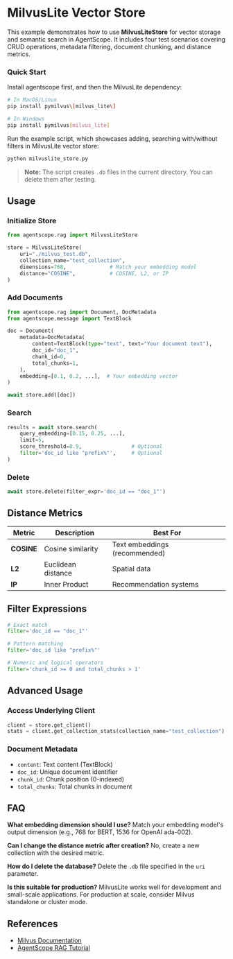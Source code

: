 # MilvusLite Vector Store

This example demonstrates how to use **MilvusLiteStore** for vector storage and semantic search in AgentScope.
It includes four test scenarios covering CRUD operations, metadata filtering, document chunking, and distance metrics.

### Quick Start

Install agentscope first, and then the MilvusLite dependency:

```bash
# In MacOS/Linux
pip install pymilvus\[milvus_lite\]

# In Windows
pip install pymilvus[milvus_lite]
```

Run the example script, which showcases adding, searching with/without filters in MilvusLite vector store:

```bash
python milvuslite_store.py
```

> **Note:** The script creates `.db` files in the current directory. You can delete them after testing.

## Usage

### Initialize Store
```python
from agentscope.rag import MilvusLiteStore

store = MilvusLiteStore(
    uri="./milvus_test.db",
    collection_name="test_collection",
    dimensions=768,              # Match your embedding model
    distance="COSINE",           # COSINE, L2, or IP
)
```

### Add Documents

```python
from agentscope.rag import Document, DocMetadata
from agentscope.message import TextBlock

doc = Document(
    metadata=DocMetadata(
        content=TextBlock(type="text", text="Your document text"),
        doc_id="doc_1",
        chunk_id=0,
        total_chunks=1,
    ),
    embedding=[0.1, 0.2, ...],  # Your embedding vector
)

await store.add([doc])
```

### Search

```python
results = await store.search(
    query_embedding=[0.15, 0.25, ...],
    limit=5,
    score_threshold=0.9,                # Optional
    filter='doc_id like "prefix%"',     # Optional
)
```

### Delete

```python
await store.delete(filter_expr='doc_id == "doc_1"')
```

## Distance Metrics

| Metric | Description | Best For |
|--------|-------------|----------|
| **COSINE** | Cosine similarity | Text embeddings (recommended) |
| **L2** | Euclidean distance | Spatial data |
| **IP** | Inner Product | Recommendation systems |

## Filter Expressions

```python
# Exact match
filter='doc_id == "doc_1"'

# Pattern matching
filter='doc_id like "prefix%"'

# Numeric and logical operators
filter='chunk_id >= 0 and total_chunks > 1'
```

## Advanced Usage

### Access Underlying Client
```python
client = store.get_client()
stats = client.get_collection_stats(collection_name="test_collection")
```

### Document Metadata
- `content`: Text content (TextBlock)
- `doc_id`: Unique document identifier
- `chunk_id`: Chunk position (0-indexed)
- `total_chunks`: Total chunks in document

## FAQ

**What embedding dimension should I use?**
Match your embedding model's output dimension (e.g., 768 for BERT, 1536 for OpenAI ada-002).

**Can I change the distance metric after creation?**
No, create a new collection with the desired metric.

**How do I delete the database?**
Delete the `.db` file specified in the `uri` parameter.

**Is this suitable for production?**
MilvusLite works well for development and small-scale applications. For production at scale, consider Milvus standalone or cluster mode.

## References

- [Milvus Documentation](https://milvus.io/docs)
- [AgentScope RAG Tutorial](https://doc.agentscope.io/tutorial/task_rag.html)
